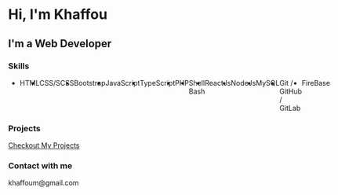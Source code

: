 <h1>Hi, I'm Khaffou</h1>
<h2>I'm a Web Developer</h2>
  <h3>Skills</h3>
  <ul style="display:flex;">
    <li>HTML</li>
    <li>CSS/SCSS</li>
    <li>Bootstrap</li>
    <li>JavaScript</li>
    <li>TypeScript</li>
    <li>PHP</li>
    <li>Shell Bash</li>
    <li>ReactJs</li>
    <li>NodeJs</li>
    <li>MySQL</li>
    <li>Git / GitHub / GitLab</li>
    <li>FireBase</li>
  </ul>

  <h3>Projects</h3>

  <a href="https://portfolio-v2-production-b10f.up.railway.app/" >Checkout My Projects</a>

  <h3 >Contact with me</h3>

  <p>khaffoum@gmail.com</p>
